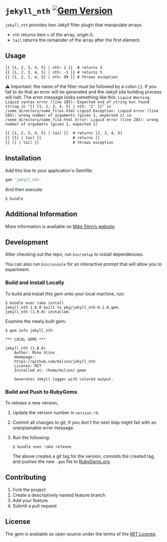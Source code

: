 # `jekyll_nth` [![Gem Version](https://badge.fury.io/rb/jekyll_nth.svg)](https://badge.fury.io/rb/jekyll_nth)

`jekyll_nth` provides two Jekyll filter plugin that manipulate arrays.

* `nth` returns item `n` of the array, origin 0.
* `tail` returns the remainder of the array after the first element.


## Usage

```html
{{ [1, 2, 3, 4, 5] | nth: 2 }}  # returns 3
{{ [1, 2, 3, 4, 5] | nth: -1 }} # returns 5
{{ [1, 2, 3, 4, 5] | nth: 99 }} # throws exception
```

:warning: Important: the name of the filter must be followed by a colon (:). If you fail to do that an error will be generated and the Jekyll site building process will halt. The error message looks something like this: `Liquid Warning: Liquid syntax error (line 285): Expected end_of_string but found string in "{{ [1, 2, 3, 4, 5] | nth: '2' }}" in /some_directory/some_files.html Liquid Exception: Liquid error (line 285): wrong number of arguments (given 1, expected 2) in /some_directory/some_file.html Error: Liquid error (line 285): wrong number of arguments (given 1, expected 2)`

```html
{{ [1, 2, 3, 4, 5] | tail }}  # returns [2, 3, 4, 5]
{{ [1] | tail }}              # returns []
{{ [] | tail }}               # throws exception
```


## Installation

Add this line to your application's Gemfile:

```ruby
gem 'jekyll_nth'
```

And then execute:

```shell
$ bundle
```


## Additional Information

More information is available on
[Mike Slinn&rsquo;s website](https://www.mslinn.com/blog/2020/10/03/jekyll-plugins.html).


## Development

After checking out the repo, run `bin/setup` to install dependencies.

You can also run `bin/console` for an interactive prompt that will allow you to experiment.


### Build and Install Locally

To build and install this gem onto your local machine, run:

```shell
$ bundle exec rake install
jekyll_nth 1.0.0 built to pkg/jekyll_nth-0.1.0.gem.
jekyll_nth (1.0.0) installed.
```

Examine the newly built gem:

```shell
$ gem info jekyll_nth

*** LOCAL GEMS ***

jekyll_nth (1.0.0)
    Author: Mike Slinn
    Homepage:
    https://github.com/mslinn/jekyll_nth
    License: MIT
    Installed at: /home/mslinn/.gems

    Generates Jekyll logger with colored output.
```


### Build and Push to RubyGems

To release a new version,

1. Update the version number in `version.rb`.
2. Commit all changes to git; if you don't the next step might fail with an unexplainable error message.
3. Run the following:

   ```shell
   $ bundle exec rake release
   ```

   The above creates a git tag for the version, commits the created tag,
   and pushes the new `.gem` file to [RubyGems.org](https://rubygems.org).


## Contributing

1. Fork the project
2. Create a descriptively named feature branch
3. Add your feature
4. Submit a pull request


## License

The gem is available as open source under the terms of the [MIT License](https://opensource.org/licenses/MIT).
